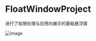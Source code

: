 # FloatWindowProject
进行了权限处理与应用内展示的基础悬浮窗

 ![image](https://github.com/JieYuShi/FloatWindowProject/blob/master/20170201.gif)
